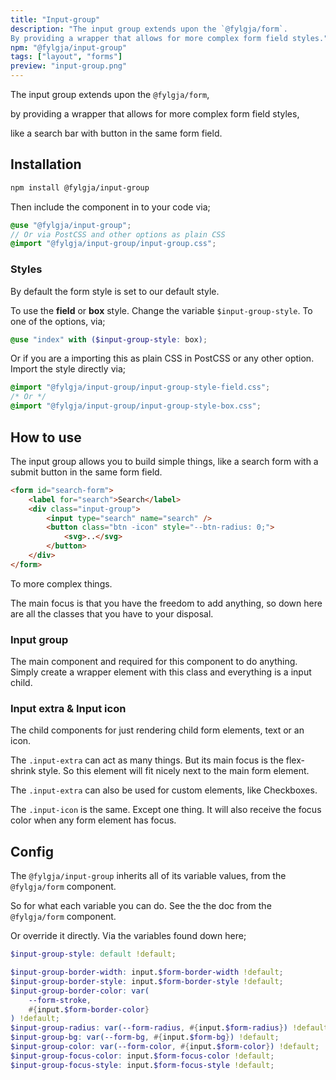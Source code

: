 ```yaml
---
title: "Input-group"
description: "The input group extends upon the `@fylgja/form`.
By providing a wrapper that allows for more complex form field styles."
npm: "@fylgja/input-group"
tags: ["layout", "forms"]
preview: "input-group.png"
---
```


The input group extends upon the `@fylgja/form`, 

by providing a wrapper that allows for more complex form field styles,

like a search bar with button in the same form field.

## Installation

```bash
npm install @fylgja/input-group
```

Then include the component in to your code via;

```scss
@use "@fylgja/input-group";
// Or via PostCSS and other options as plain CSS
@import "@fylgja/input-group/input-group.css";
```

### Styles

By default the form style is set to our default style.

To use the **field** or **box** style.
Change the variable `$input-group-style`.
To one of the options, via;

```scss
@use "index" with ($input-group-style: box);
```

Or if you are a importing this as plain CSS in PostCSS or any other option.
Import the style directly via;

```css
@import "@fylgja/input-group/input-group-style-field.css";
/* Or */
@import "@fylgja/input-group/input-group-style-box.css";
```

## How to use

The input group allows you to build simple things,
like a search form with a submit button in the same form field.

```html
<form id="search-form">
    <label for="search">Search</label>
    <div class="input-group">
        <input type="search" name="search" />
        <button class="btn -icon" style="--btn-radius: 0;">
            <svg>..</svg>
        </button>
    </div>
</form>
```

To more complex things.

The main focus is that you have the freedom to add anything,
so down here are all the classes that you have to your disposal.

### Input group

The main component and required for this component to do anything.
Simply create a wrapper element with this class and everything is a input child.

### Input extra & Input icon

The child components for just rendering child form elements, text or an icon.

The `.input-extra` can act as many things.
But its main focus is the flex-shrink style.
So this element will fit nicely next to the main form element.

The `.input-extra` can also be used for custom elements,
like Checkboxes.

The `.input-icon` is the same.
Except one thing.
It will also receive the focus color when any form element has focus.

## Config

The `@fylgja/input-group` inherits all of its variable values,
from the `@fylgja/form` component.

So for what each variable you can do.
See the the doc from the `@fylgja/form` component.

Or override it directly.
Via the variables found down here;

```scss
$input-group-style: default !default;

$input-group-border-width: input.$form-border-width !default;
$input-group-border-style: input.$form-border-style !default;
$input-group-border-color: var(
    --form-stroke,
    #{input.$form-border-color}
) !default;
$input-group-radius: var(--form-radius, #{input.$form-radius}) !default;
$input-group-bg: var(--form-bg, #{input.$form-bg}) !default;
$input-group-color: var(--form-color, #{input.$form-color}) !default;
$input-group-focus-color: input.$form-focus-color !default;
$input-group-focus-style: input.$form-focus-style !default;
```
